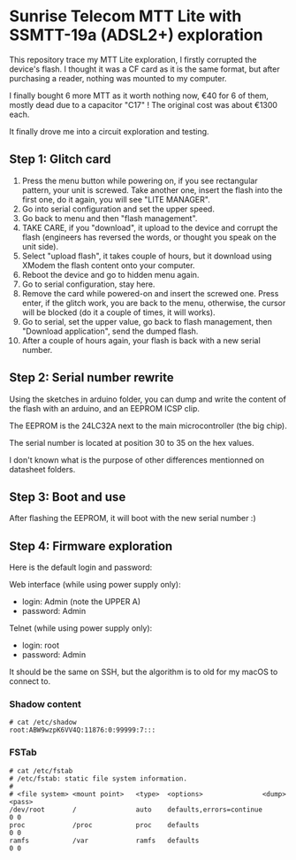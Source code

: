 # Sunrise Telecom MTT Lite with SSMTT-19a (ADSL2+) exploration

This repository trace my MTT Lite exploration, I firstly corrupted the device's flash. I thought it was a CF card as it is the same format,
but after purchasing a reader, nothing was mounted to my computer.

I finally bought 6 more MTT as it worth nothing now, €40 for 6 of them, mostly dead due to a capacitor "C17" ! The original cost was about €1300 each.

It finally drove me into a circuit exploration and testing.

## Step 1: Glitch card

1. Press the menu button while powering on, if you see rectangular pattern, your unit is screwed. Take another one, insert the flash into the first one, do it again, you will see "LITE MANAGER".
2. Go into serial configuration and set the upper speed.
3. Go back to menu and then "flash management".
4. TAKE CARE, if you "download", it upload to the device and corrupt the flash (engineers has reversed the words, or thought you speak on the unit side).
5. Select "upload flash", it takes couple of hours, but it download using XModem the flash content onto your computer.
6. Reboot the device and go to hidden menu again.
7. Go to serial configuration, stay here.
8. Remove the card while powered-on and insert the screwed one. Press enter, if the glitch work, you are back to the menu, otherwise, the cursor will be blocked (do it a couple of times, it will works).
9. Go to serial, set the upper value, go back to flash management, then "Download application", send the dumped flash.
10. After a couple of hours again, your flash is back with a new serial number.

## Step 2: Serial number rewrite

Using the sketches in arduino folder, you can dump and write the content of the flash with an arduino, and an EEPROM ICSP clip.

The EEPROM is the 24LC32A next to the main microcontroller (the big chip).

The serial number is located at position 30 to 35 on the hex values.

I don't known what is the purpose of other differences mentionned on datasheet folders.

## Step 3: Boot and use

After flashing the EEPROM, it will boot with the new serial number :)

## Step 4: Firmware exploration

Here is the default login and password:

Web interface (while using power supply only):

- login: Admin (note the UPPER A)
- password: Admin

Telnet (while using power supply only):

- login: root
- password: Admin

It should be the same on SSH, but the algorithm is to old for my macOS to connect to.

### Shadow content

```
# cat /etc/shadow
root:ABW9wzpK6VV4Q:11876:0:99999:7:::
```

### FSTab

```
# cat /etc/fstab
# /etc/fstab: static file system information.
#
# <file system> <mount point>   <type>  <options>               <dump>  <pass>
/dev/root       /               auto    defaults,errors=continue        0 0
proc            /proc           proc    defaults                        0 0
ramfs           /var            ramfs   defaults                        0 0
```
